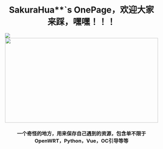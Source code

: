 <h1 align="center">
	SakuraHua**`s OnePage，欢迎大家来踩，嘿嘿！！！
</h1>

<img align="center" src="https://img.shields.io/badge/喜欢吗-点个Star吧-pink" />

<img height=280 width=100% align="center" src="https://github-readme-stats.vercel.app/api?username=HuaSakura&show_icons=true&theme=cobalt&border_radius=10&locale=cn&line_height=30" />

<h3 align="center">
	一个奇怪的地方，用来保存自己遇到的资源，包含单不限于OpenWRT，Python，Vue，OC引导等等
</h3>

